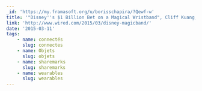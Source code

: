 ```yaml
---
_id: 'https://my.framasoft.org/u/borisschapira/?Qewf-w'
title: '"Disney''s $1 Billion Bet on a Magical Wristband", Cliff Kuang, WIRED'
link: 'http://www.wired.com/2015/03/disney-magicband/'
date: '2015-03-11'
tags:
    - name: connectés
      slug: connectes
    - name: Objets
      slug: objets
    - name: sharemarks
      slug: sharemarks
    - name: wearables
      slug: wearables
---
```


<div class="markdown"><p></p></div>
